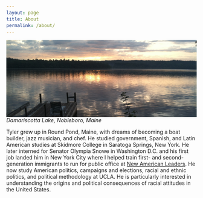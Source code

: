 ```yaml
---
layout: page
title: About
permalink: /about/
---
```


<div>
  <img src="/photos/dock.jpg" align="left" padding="10px" />
</div>  

*Damariscotta Lake, Nobleboro, Maine*

Tyler grew up in Round Pond, Maine, with dreams of becoming a boat builder, jazz musician, and chef. He studied government, Spanish, and Latin American studies at Skidmore College in Saratoga Springs, New York. He later interned for Senator Olympia Snowe in Washington D.C. and his first job landed him in New York City where I helped train first- and second-generation immigrants to run for public office at [New American Leaders](http://www.newamericanleaders.org/). He now study American politics, campaigns and elections, racial and ethnic politics, and political methodology at UCLA. He is particularly interested in understanding the origins and political consequences of racial attitudes in the United States.
